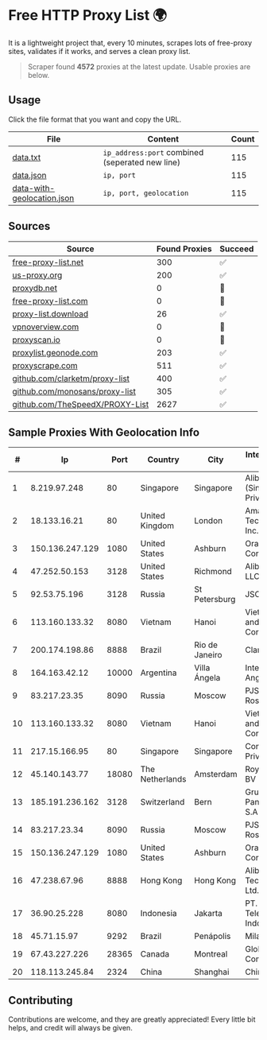 
# Free HTTP Proxy List 🌍

It is a lightweight project that, every 10 minutes, scrapes lots of free-proxy sites, validates if it works, and serves a clean proxy list.


> Scraper found **4572** proxies at the latest update. Usable proxies are below.

## Usage

Click the file format that you want and copy the URL.


|File|Content|Count|
|----|-------|-----|
|[data.txt](https://raw.githubusercontent.com/themiralay/Proxy-List-World/master/data.txt)|`ip_address:port` combined (seperated new line)|115|
|[data.json](https://raw.githubusercontent.com/themiralay/Proxy-List-World/master/data.json)|`ip, port`|115|
|[data-with-geolocation.json](https://raw.githubusercontent.com/themiralay/Proxy-List-World/master/data-with-geolocation.json)|`ip, port, geolocation`|115|

## Sources

|Source|Found Proxies|Succeed|
|------|-------------|-------|
|[free-proxy-list.net](https://free-proxy-list.net)|300|✅|
|[us-proxy.org](https://www.us-proxy.org)|200|✅|
|[proxydb.net](http://proxydb.net)|0|🚫|
|[free-proxy-list.com](https://free-proxy-list.com/?page=&port=&type%5B%5D=http&type%5B%5D=https&up_time=0&search=Search)|0|🚫|
|[proxy-list.download](https://www.proxy-list.download/HTTP)|26|✅|
|[vpnoverview.com](https://vpnoverview.com/privacy/anonymous-browsing/free-proxy-servers)|0|🚫|
|[proxyscan.io](https://www.proxyscan.io)|0|🚫|
|[proxylist.geonode.com](https://proxylist.geonode.com/api/proxy-list?limit=300&page=1&sort_by=lastChecked&sort_type=desc&protocols=http,https)|203|✅|
|[proxyscrape.com](https://api.proxyscrape.com/v2/?request=displayproxies&protocol=http&timeout=10000&country=all&ssl=all&anonymity=all)|511|✅|
|[github.com/clarketm/proxy-list](https://raw.githubusercontent.com/clarketm/proxy-list/master/proxy-list-raw.txt)|400|✅|
|[github.com/monosans/proxy-list](https://raw.githubusercontent.com/monosans/proxy-list/main/proxies/http.txt)|305|✅|
|[github.com/TheSpeedX/PROXY-List](https://raw.githubusercontent.com/TheSpeedX/PROXY-List/master/http.txt)|2627|✅|


## Sample Proxies With Geolocation Info

|#|Ip|Port|Country|City|Internet Service Provider|
|-|--|----|-------|----|-------------------------|
|1|8.219.97.248|80|Singapore|Singapore|Alibaba Cloud (Singapore) Private Limited|
|2|18.133.16.21|80|United Kingdom|London|Amazon Technologies Inc.|
|3|150.136.247.129|1080|United States|Ashburn|Oracle Corporation|
|4|47.252.50.153|3128|United States|Richmond|Alibaba Cloud LLC|
|5|92.53.75.196|3128|Russia|St Petersburg|JSC Selectel|
|6|113.160.133.32|8080|Vietnam|Hanoi|VietNam Post and Telecom Corporation|
|7|200.174.198.86|8888|Brazil|Rio de Janeiro|Claro S.A|
|8|164.163.42.12|10000|Argentina|Villa Ángela|Interret Villa Angela SRL|
|9|83.217.23.35|8090|Russia|Moscow|PJSC Rostelecom|
|10|113.160.133.32|8080|Vietnam|Hanoi|VietNam Post and Telecom Corporation|
|11|217.15.166.95|80|Singapore|Singapore|Contabo Asia Private Limited|
|12|45.140.143.77|18080|The Netherlands|Amsterdam|RoyaleHosting BV|
|13|185.191.236.162|3128|Switzerland|Bern|Grupo Panaglobal 15 S.A|
|14|83.217.23.34|8090|Russia|Moscow|PJSC Rostelecom|
|15|150.136.247.129|1080|United States|Ashburn|Oracle Corporation|
|16|47.238.67.96|8888|Hong Kong|Hong Kong|Alibaba (US) Technology Co., Ltd.|
|17|36.90.25.228|8080|Indonesia|Jakarta|PT. Telekomunikasi Indonesia|
|18|45.71.15.97|9292|Brazil|Penápolis|Milanin NET|
|19|67.43.227.226|28365|Canada|Montreal|GloboTech Communications|
|20|118.113.245.84|2324|China|Shanghai|Chinanet|



## Contributing

Contributions are welcome, and they are greatly appreciated! Every
little bit helps, and credit will always be given.

